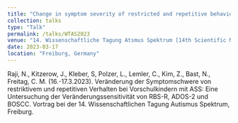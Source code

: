 ```yaml
---
title: "Change in symptom severity of restricted and repetitive behaviour in preschoolers with ASD"
collection: talks
type: "Talk"
permalink: /talks/WTAS2023
venue: "14. Wissenschaftliche Tagung Atsmus Spektrum [14th Scientific Meeting Autism Spectrum]"
date: 2023-03-17
location: "Freiburg, Germany"
---
```


Raji, N., Kitzerow, J., Kleber, S, Polzer, L., Lemler, C., Kim, Z., Bast, N., Freitag, C. M. (16.-17.3.2023). Veränderung der Symptomschwere von restriktivem und repetitiven Verhalten bei Vorschulkindern mit ASS: Eine Untersuchung der Veränderungssensitivität von RBS-R, ADOS-2 und BOSCC. Vortrag bei der 14. Wissenschaftlichen Tagung Autismus Spektrum, Freiburg.
